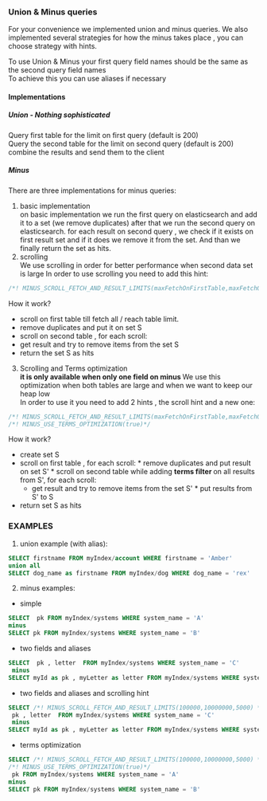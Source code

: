 ### Union & Minus queries
For your convenience we implemented union and minus queries.
We also implemented several strategies for how the minus takes place , you can choose strategy with hints.

To use Union & Minus your first query field names should be the same as the second query field names<br>
To achieve this you can use aliases if necessary <br>

#### Implementations
##### Union  - Nothing sophisticated 
Query first table for the limit on first query (default is 200) </br>
Query the second table for the limit on second query (default is 200) </br>
combine the results and send them to the client
##### Minus 
There are three implementations for minus queries:
 1. basic implementation <br>
on basic implementation we run the first query on elasticsearch and add it to a set (we remove duplicates)
after that we run the second query on elasticsearch.
for each result on second query , we check if it exists on first result set and if it does we remove it from the set.
And than we finally return the set as hits.
 2. scrolling <br>
 We use scrolling in order for better performance when second data set is large
 In order to use scrolling you need to add this hint:<br>
 ```sql 
 /*! MINUS_SCROLL_FETCH_AND_RESULT_LIMITS(maxFetchOnFirstTable,maxFetchOnSecondTable,docsFetchFromShardOnEachScroll) */
 ```
 How it work?
  * scroll on first table till fetch all / reach table limit.
  * remove duplicates and put it on set S
  * scroll on second table , for each scroll:
   * get result and try to remove items from the set S
  * return the set S as hits

 3. Scrolling and Terms optimization <br>
 <b> it is only available when only one field on minus </b>
 We use this optimization when both tables are large and when we want to keep our heap low<br>
 In order to use it you need to add 2 hints , the scroll hint and a new one:<br>
 ```sql
 /*! MINUS_SCROLL_FETCH_AND_RESULT_LIMITS(maxFetchOnFirstTable,maxFetchOnSecondTable,docsFetchFromShardOnEachScroll) */ 
/*! MINUS_USE_TERMS_OPTIMIZATION(true)*/
 ```
 How it work?
   * create set S
   * scroll on first table , for each scroll:
    * remove duplicates and put result on set S'
    * scroll on second table while adding <b> terms filter </b> on all results from S', for each scroll:
     * get result and try to remove items from the set S'
    * put results from S' to S
   * return set S as hits

### EXAMPLES

1. union example (with alias):
```sql
SELECT firstname FROM myIndex/account WHERE firstname = 'Amber'  
union all 
SELECT dog_name as firstname FROM myIndex/dog WHERE dog_name = 'rex'
```
2. minus examples:
 * simple
```sql
SELECT  pk FROM myIndex/systems WHERE system_name = 'A'
minus 
SELECT pk FROM myIndex/systems WHERE system_name = 'B'
```
 * two fields and aliases
```sql
SELECT  pk , letter  FROM myIndex/systems WHERE system_name = 'C'
 minus
SELECT myId as pk , myLetter as letter FROM myIndex/systems WHERE system_name = 'E'
```

* two fields and aliases and scrolling hint
```sql 
SELECT /*! MINUS_SCROLL_FETCH_AND_RESULT_LIMITS(100000,10000000,5000) */ 
 pk , letter  FROM myIndex/systems WHERE system_name = 'C'
 minus
SELECT myId as pk , myLetter as letter FROM myIndex/systems WHERE system_name = 'E'
```
* terms optimization
```sql 
SELECT /*! MINUS_SCROLL_FETCH_AND_RESULT_LIMITS(100000,10000000,5000) */ 
/*! MINUS_USE_TERMS_OPTIMIZATION(true)*/
 pk FROM myIndex/systems WHERE system_name = 'A'
minus 
SELECT pk FROM myIndex/systems WHERE system_name = 'B'
```

